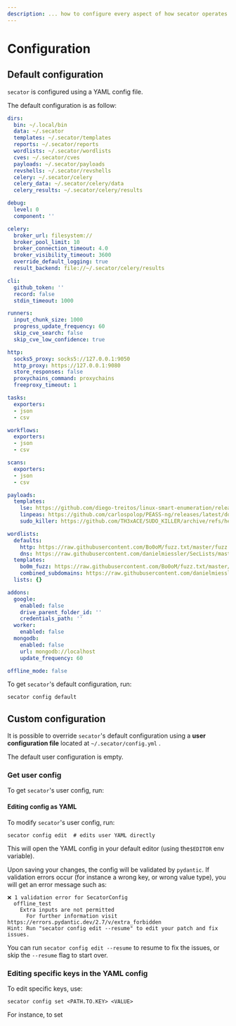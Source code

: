 ```yaml
---
description: ... how to configure every aspect of how secator operates.
---
```


# Configuration

## Default configuration

`secator` is configured using a YAML config file.

The default configuration is as follow:

```yaml
dirs:
  bin: ~/.local/bin
  data: ~/.secator
  templates: ~/.secator/templates
  reports: ~/.secator/reports
  wordlists: ~/.secator/wordlists
  cves: ~/.secator/cves
  payloads: ~/.secator/payloads
  revshells: ~/.secator/revshells
  celery: ~/.secator/celery
  celery_data: ~/.secator/celery/data
  celery_results: ~/.secator/celery/results

debug:
  level: 0
  component: ''

celery:
  broker_url: filesystem://
  broker_pool_limit: 10
  broker_connection_timeout: 4.0
  broker_visibility_timeout: 3600
  override_default_logging: true
  result_backend: file://~/.secator/celery/results

cli:
  github_token: ''
  record: false
  stdin_timeout: 1000

runners:
  input_chunk_size: 1000
  progress_update_frequency: 60
  skip_cve_search: false
  skip_cve_low_confidence: true

http:
  socks5_proxy: socks5://127.0.0.1:9050
  http_proxy: https://127.0.0.1:9080
  store_responses: false
  proxychains_command: proxychains
  freeproxy_timeout: 1

tasks:
  exporters:
  - json
  - csv

workflows:
  exporters:
  - json
  - csv

scans:
  exporters:
  - json
  - csv

payloads:
  templates:
    lse: https://github.com/diego-treitos/linux-smart-enumeration/releases/latest/download/lse.sh
    linpeas: https://github.com/carlospolop/PEASS-ng/releases/latest/download/linpeas.sh
    sudo_killer: https://github.com/TH3xACE/SUDO_KILLER/archive/refs/heads/V3.zip

wordlists:
  defaults:
    http: https://raw.githubusercontent.com/Bo0oM/fuzz.txt/master/fuzz.txt
    dns: https://raw.githubusercontent.com/danielmiessler/SecLists/master/Discovery/DNS/combined_subdomains.txt
  templates:
    bo0m_fuzz: https://raw.githubusercontent.com/Bo0oM/fuzz.txt/master/fuzz.txt
    combined_subdomains: https://raw.githubusercontent.com/danielmiessler/SecLists/master/Discovery/DNS/combined_subdomains.txt
  lists: {}

addons:
  google:
    enabled: false
    drive_parent_folder_id: ''
    credentials_path: ''
  worker:
    enabled: false
  mongodb:
    enabled: false
    url: mongodb://localhost
    update_frequency: 60

offline_mode: false
```

To get `secator`'s default configuration, run:

```
secator config default
```

## Custom configuration

It is possible to override `secator`'s default configuration using a **user configuration file** located at `~/.secator/config.yml` .

The default user configuration is empty.

### Get user config

To get `secator`'s user config, run:



#### Editing config as YAML

To modify `secator`'s user config, run:

```
secator config edit  # edits user YAML directly
```

This will open the YAML config in your default editor (using the`$EDITOR` env variable).

Upon saving your changes, the config will be validated by `pydantic`. If validation errors occur (for instance a wrong key, or wrong value type), you will get an error message such as:

```
❌ 1 validation error for SecatorConfig
  offline_test
    Extra inputs are not permitted 
      For further information visit https://errors.pydantic.dev/2.7/v/extra_forbidden
Hint: Run "secator config edit --resume" to edit your patch and fix issues.
```

You can run `secator config edit --resume` to resume to fix the issues, or skip the `--resume` flag to start over.

### Editing specific keys in the YAML config

To edit specific keys, use:

```
secator config set <PATH.TO.KEY> <VALUE>
```

For instance, to set&#x20;
